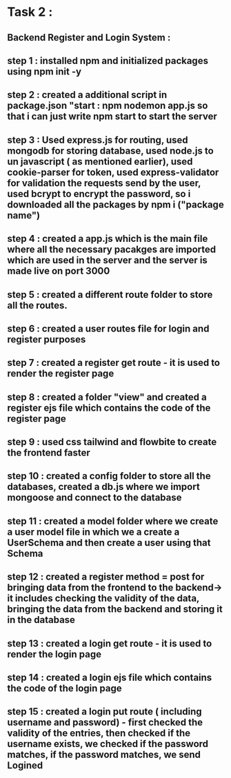 # Task 2 : 

## Backend Register and Login System : 

step 1 : installed npm and initialized packages using npm init -y
---
step 2 : created a additional script in package.json "start : npm nodemon app.js so that i can just write npm start to start the server
---
step 3 : Used express.js for routing, used mongodb for storing database, used node.js to un javascript ( as mentioned earlier), used cookie-parser for token, used express-validator for validation the requests send by the user, used bcrypt to encrypt the password, so i downloaded all the packages by npm i ("package name")
---
step 4 : created a app.js which is the main file where all the necessary pacakges are imported which are used in the server and the server is made live on port 3000
---
step 5 : created a different route folder to store all the routes. 
---
step 6 : created a user routes file for login and register purposes
---
step 7 : created a register get route - it is used to render the register page 
---
step 8 : created a folder "view" and created a register ejs file which contains the code of the register page
---
step 9 : used css tailwind and flowbite to create the frontend faster
---
step 10 : created a config folder to store all the databases, created a db.js where we import mongoose and connect to the database
---
step 11 : created a model folder where we create a user model file in which we a create a UserSchema and then create a user using that Schema 
---
step 12 : created a register method = post for bringing data from the frontend to the backend-> it includes checking the validity of the data, bringing the data from the backend and storing it in the database
---
step 13 : created a login get route - it is used to render the login page
---
step 14 : created a login ejs file which contains the code of the login page
---
step 15 : created a login put route ( including username and password) - first checked the validity of the entries, then checked if the username exists, we checked if the password matches, if the password matches, we send Logined
---


